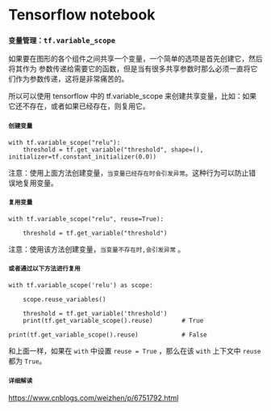 # Tensorflow notebook

### `变量管理：tf.variable_scope`

如果要在图形的各个组件之间共享一个变量，一个简单的选项是首先创建它，然后将其作为 参数传递给需要它的函数，但是当有很多共享参数时那么必须一直将它们作为参数传递，这将是非常痛苦的。

所以可以使用 tensorflow 中的 tf.variable_scope 来创建共享变量，比如：如果它还不存在，或者如果已经存在，则复用它。

#### `创建变量`

    with tf.variable_scope("relu"):				
        threshold = tf.get_variable("threshold", shape=(),																																initializer=tf.constant_initializer(0.0))

注意：使用上面方法创建变量，`当变量已经存在时会引发异常`。这种行为可以防止错误地复用变量。

#### `复用变量`

    with tf.variable_scope("relu", reuse=True):				

        threshold =	tf.get_variable("threshold")

注意：使用该方法创建变量，`当变量不存在时,会引发异常` 。

#### `或者通过以下方法进行复用`

    with tf.variable_scope('relu') as scope:

        scope.reuse_variables()

        threshold = tf.get_variable('threshold') 
        print(tf.get_variable_scope().reuse)        # True

    print(tf.get_variable_scope().reuse)            # False

和上面一样，如果在 `with` 中设置 `reuse = True` ，那么在该 `with` 上下文中 `reuse` 都为 `True`。



#### `详细解读`

https://www.cnblogs.com/weizhen/p/6751792.html


